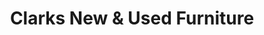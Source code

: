 ---
title: "Clarks New & Used Furniture"
url: /osceola/clarks-new-and-used-furniture/
shop: furniture
---